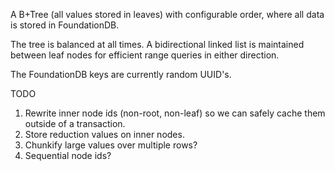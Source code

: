 A B+Tree (all values stored in leaves) with configurable order, where
all data is stored in FoundationDB.

The tree is balanced at all times. A bidirectional linked list is
maintained between leaf nodes for efficient range queries in either
direction.

The FoundationDB keys are currently random UUID's.

TODO

1. Rewrite inner node ids (non-root, non-leaf) so we can safely cache
    them outside of a transaction.
2. Store reduction values on inner nodes.
3. Chunkify large values over multiple rows?
4. Sequential node ids?
